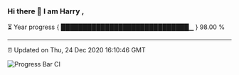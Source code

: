 ### Hi there 👋 I am Harry , 

⏳ Year progress { █████████████████████████████▁ } 98.00 %

---

⏰ Updated on Thu, 24 Dec 2020 16:10:46 GMT

![Progress Bar CI](https://github.com/duykhang68/duykhang68/workflows/Progress%20Bar%20CI/badge.svg)
